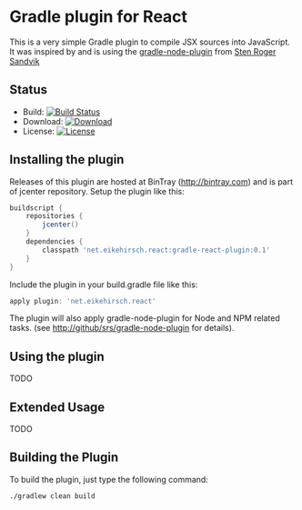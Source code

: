 Gradle plugin for React
=======================

This is a very simple Gradle plugin to compile JSX sources into JavaScript. It was inspired by and is using the
[gradle-node-plugin][1] from [Sten Roger Sandvik][2]

Status
------

* Build: [![Build Status](https://travis-ci.org/ehirsch/gradle-react-plugin.svg)][3]
* Download: [![Download](todo)][4]
* License: [![License](http://img.shields.io/:license-apache-blue.svg)][5]

Installing the plugin
---------------------

Releases of this plugin are hosted at BinTray (http://bintray.com) and is part of jcenter repository.
Setup the plugin like this:

```groovy
buildscript {
	repositories {
		jcenter()
	}
	dependencies {
		classpath 'net.eikehirsch.react:gradle-react-plugin:0.1'
	}
}
```

Include the plugin in your build.gradle file like this:

```groovy
apply plugin: 'net.eikehirsch.react'
```

The plugin will also apply gradle-node-plugin for Node and NPM related tasks. (see [http://github/srs/gradle-node-plugin][1] for details).

Using the plugin
----------------

TODO

Extended Usage
--------------

TODO

Building the Plugin
-------------------

To build the plugin, just type the following command:

    ./gradlew clean build



[1]: https://github.com/srs/gradle-node-plugin "gradle-node-plugin"
[2]: https://github.com/srs "Stens' GitHup page"
[3]: https://travis-ci.org/ehirsch/gradle-react-plugin
[4]: todo
[5]: http://www.apache.org/licenses/LICENSE-2.0.html
